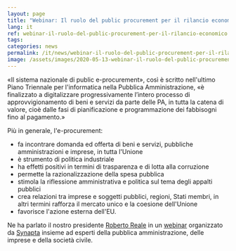 ```yaml
---
layout: page
title: "Webinar: Il ruolo del public procurement per il rilancio economico"
lang: it
ref: webinar-il-ruolo-del-public-procurement-per-il-rilancio-economico
tags:
categories: news
permalink: /it/news/webinar-il-ruolo-del-public-procurement-per-il-rilancio-economico
image: /assets/images/2020-05-13-webinar-il-ruolo-del-public-procurement-per-il-rilancio-economico.jpg
---
```


«Il sistema nazionale di public e-procurement», così è scritto nell'ultimo Piano Triennale per l'informatica nella Pubblica Amministrazione, «è finalizzato a digitalizzare progressivamente l’intero processo di approvvigionamento di beni e servizi da parte delle PA, in tutta la catena di valore, cioè dalle fasi di pianificazione e programmazione dei fabbisogni fino al pagamento.»

Più in generale, l'e-procurement:

* fa incontrare domanda ed offerta di beni e servizi, pubbliche amministrazioni e imprese, in tutta l'Unione
* è strumento di politica industriale
* ha effetti positivi in termini di trasparenza e di lotta alla corruzione
* permette la razionalizzazione della spesa pubblica
* stimola la riflessione amministrativa e politica sul tema degli appalti pubblici
* crea relazioni tra imprese e soggetti pubblici, regioni, Stati membri, in altri termini rafforza il mercato unico e la coesione dell'Unione
* favorisce l'azione esterna dell'EU.

Ne ha parlato il nostro presidente [Roberto Reale](/it/chi-siamo/bio/roberto-reale) in un [webinar](https://contrattipubblici.org/blog/2020/05/13/webinar-il-ruolo-del-public-procurement-per-il-rilancio-economico/) organizzato da [Synapta](https://synapta.it/) insieme ad esperti della pubblica amministrazione, delle imprese e della società civile.
